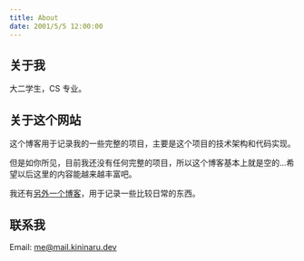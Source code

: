 ```yaml
---
title: About
date: 2001/5/5 12:00:00
---
```


## 关于我

大二学生，CS 专业。

## 关于这个网站

这个博客用于记录我的一些完整的项目，主要是这个项目的技术架构和代码实现。

但是如你所见，目前我还没有任何完整的项目，所以这个博客基本上就是空的...希望以后这里的内容能越来越丰富吧。

我还有[另外一个博客](https://blog.kininaru.dev)，用于记录一些比较日常的东西。

## 联系我

Email: me@mail.kininaru.dev



